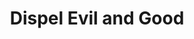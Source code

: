 ---
title: "Dispel Evil and Good"
permalink: /spells/dispel-evil-and-good/
tags:
  - Spell
  - 5th Level
  - Abjuration
available_for:
  - Cleric
  - Paladin
level: "5th Level"
school: "Abjuration"
comp:
  - V
  - S
  - M
material: "holy water or powdered silver and iron."
duration: "1 Minute"
concentration: true
attack: "CHA Save"
description: |
  Shimmering energy surrounds and protects you from fey, undead, and creatures originating from beyond the Material Plane. For the duration, celestials, elementals, fey, fiends, and undead have disadvantage on attack rolls against you.

  You can end the spell early by using either of the following special functions.

  ***Break Enchantment.*** As your action, you touch a creature you can reach that is charmed, frightened, or possessed by a celestial, an elemental, a fey, a fiend, or an undead. The creature you touch is no longer charmed, frightened, or possessed by such creatures.

  ***Dismissal.*** As your action, make a melee spell attack against a celestial, an elemental, a fey, a fiend, or an undead you can reach. On a hit, you attempt to drive the creature back to its home plane. The creature must succeed on a charisma saving throw or be sent back to its home plane (if it isn't there already). If they aren't on their home plane, undead are sent to the Shadowfell, and fey are sent to the Feywild.
excerpt: "Shimmering energy surrounds and protects you from fey, undead, and creatures originating from beyond the Material Plane."
source: "Basic Rules"
---